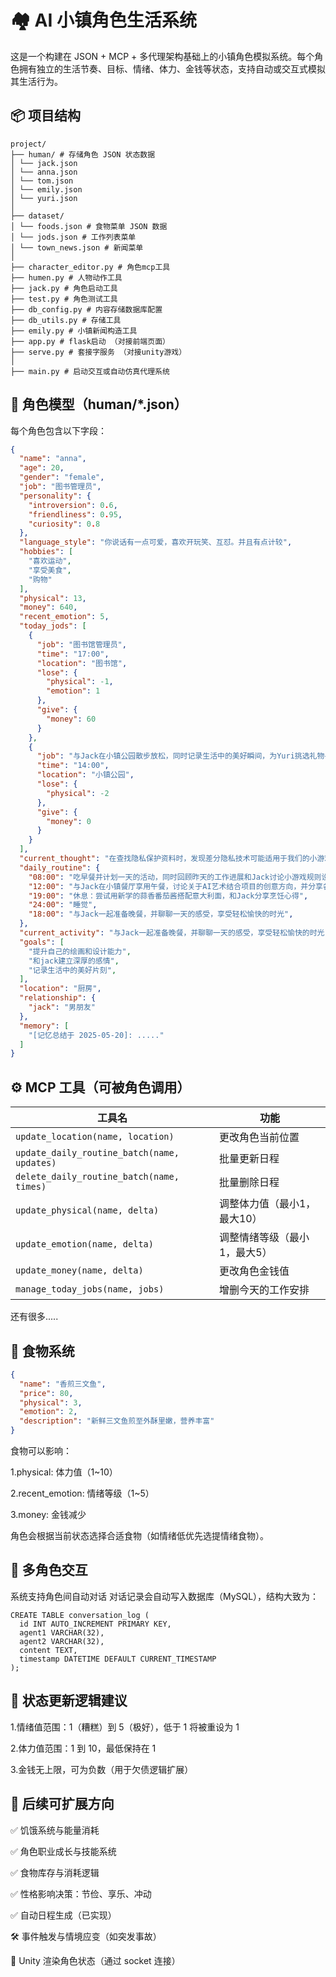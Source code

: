 # 🏘️ AI 小镇角色生活系统

这是一个构建在 JSON + MCP + 多代理架构基础上的小镇角色模拟系统。每个角色拥有独立的生活节奏、目标、情绪、体力、金钱等状态，支持自动或交互式模拟其生活行为。

## 📦 项目结构
```
project/
├── human/ # 存储角色 JSON 状态数据
│ └── jack.json
│ └── anna.json
│ └── tom.json
│ └── emily.json
│ └── yuri.json
│
├── dataset/ 
│ └── foods.json # 食物菜单 JSON 数据
│ └── jods.json # 工作列表菜单
│ └── town_news.json # 新闻菜单
│
├── character_editor.py # 角色mcp工具
├── humen.py # 人物动作工具
├── jack.py # 角色启动工具
├── test.py # 角色测试工具
├── db_config.py # 内容存储数据库配置
├── db_utils.py # 存储工具
├── emily.py # 小镇新闻构造工具
├── app.py # flask启动 （对接前端页面）
├── serve.py # 套接字服务 （对接unity游戏）
│
├── main.py # 启动交互或自动仿真代理系统

```
## 🧠 角色模型（human/*.json）

每个角色包含以下字段：

```json
{
  "name": "anna",
  "age": 20,
  "gender": "female",
  "job": "图书管理员",
  "personality": {
    "introversion": 0.6,
    "friendliness": 0.95,
    "curiosity": 0.8
  },
  "language_style": "你说话有一点可爱，喜欢开玩笑、互怼。并且有点计较",
  "hobbies": [
    "喜欢运动",
    "享受美食",
    "购物"
  ],
  "physical": 13,
  "money": 640,
  "recent_emotion": 5,
  "today_jods": [
    {
      "job": "图书馆管理员",
      "time": "17:00",
      "location": "图书馆",
      "lose": {
        "physical": -1,
        "emotion": 1
      },
      "give": {
        "money": 60
      }
    },
    {
      "job": "与Jack在小镇公园散步放松，同时记录生活中的美好瞬间，为Yuri挑选礼物寻找灵感。",
      "time": "14:00",
      "location": "小镇公园",
      "lose": {
        "physical": -2
      },
      "give": {
        "money": 0
      }
    }
  ],
  "current_thought": "在查找隐私保护资料时，发现差分隐私技术可能适用于我们的小游戏！得赶紧和Jack讨论如何在收集口音样本时加入噪声扰动，既保护隐私又能保持趣味性~（核心训练时腹部好酸！但想到能和Jack讨论新点子就超兴奋！）",
  "daily_routine": {
    "08:00": "吃早餐并计划一天的活动，同时回顾昨天的工作进展和Jack讨论小游戏规则设计细节，适当休息放松心情",
    "12:00": "与Jack在小镇餐厅享用午餐，讨论关于AI艺术结合项目的创意方向，并分享各自的感受",
    "19:00": "休息：尝试用新学的蒜香番茄酱搭配意大利面，和Jack分享烹饪心得",
    "24:00": "睡觉",
    "18:00": "与Jack一起准备晚餐，并聊聊一天的感受，享受轻松愉快的时光",
  },
  "current_activity": "与Jack一起准备晚餐，并聊聊一天的感受，享受轻松愉快的时光",
  "goals": [
    "提升自己的绘画和设计能力",
    "和jack建立深厚的感情",
    "记录生活中的美好片刻",
  ],
  "location": "厨房",
  "relationship": {
    "jack": "男朋友"
  },
  "memory": [
    "[记忆总结于 2025-05-20]: ....."
  ]
}
```

## ⚙️ MCP 工具（可被角色调用）

| 工具名                                         | 功能              |
| ------------------------------------------- | --------------- |
| `update_location(name, location)`           | 更改角色当前位置        |
| `update_daily_routine_batch(name, updates)` | 批量更新日程          |
| `delete_daily_routine_batch(name, times)`   | 批量删除日程          |
| `update_physical(name, delta)`              | 调整体力值（最小1，最大10） |
| `update_emotion(name, delta)`               | 调整情绪等级（最小1，最大5） |
| `update_money(name, delta)`                 | 更改角色金钱值         |
| `manage_today_jobs(name, jobs)`             | 增删今天的工作安排       |
还有很多.....

## 🍱 食物系统
```json
{
  "name": "香煎三文鱼",
  "price": 80,
  "physical": 3,
  "emotion": 2,
  "description": "新鲜三文鱼煎至外酥里嫩，营养丰富"
}
```
食物可以影响：

1.physical: 体力值（1~10）

2.recent_emotion: 情绪等级（1~5）

3.money: 金钱减少

角色会根据当前状态选择合适食物（如情绪低优先选提情绪食物）。

## 👥 多角色交互
系统支持角色间自动对话
对话记录会自动写入数据库（MySQL），结构大致为：
```
CREATE TABLE conversation_log (
  id INT AUTO_INCREMENT PRIMARY KEY,
  agent1 VARCHAR(32),
  agent2 VARCHAR(32),
  content TEXT,
  timestamp DATETIME DEFAULT CURRENT_TIMESTAMP
);
```
## 🎯 状态更新逻辑建议
1.情绪值范围：1（糟糕）到 5（极好），低于 1 将被重设为 1

2.体力值范围：1 到 10，最低保持在 1

3.金钱无上限，可为负数（用于欠债逻辑扩展）

## 📌 后续可扩展方向
✅ 饥饿系统与能量消耗

✅ 角色职业成长与技能系统

✅ 食物库存与消耗逻辑

✅ 性格影响决策：节俭、享乐、冲动

✅ 自动日程生成（已实现）

🛠️ 事件触发与情境应变（如突发事故）

📱 Unity 渲染角色状态（通过 socket 连接）
